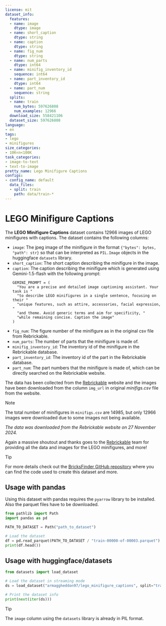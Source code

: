 ```yaml
---
license: mit
dataset_info:
  features:
  - name: image
    dtype: image
  - name: short_caption
    dtype: string
  - name: caption
    dtype: string
  - name: fig_num
    dtype: string
  - name: num_parts
    dtype: int64
  - name: minifig_inventory_id
    sequence: int64
  - name: part_inventory_id
    dtype: int64
  - name: part_num
    sequence: string
  splits:
  - name: train
    num_bytes: 597626808
    num_examples: 12966
  download_size: 558421106
  dataset_size: 597626808
language:
- en
tags:
- lego
- minifigures
size_categories:
- 10K<n<100K
task_categories:
- image-to-text
- text-to-image
pretty_name: Lego Minifigure Captions
configs:
- config_name: default
  data_files:
  - split: train
    path: data/train-*
---
```


# LEGO Minifigure Captions

The **LEGO Minifigure Captions** dataset contains 12966 images of LEGO minifigures with captions. The dataset contains the following columns:
- `image`: The jpeg image of the minifigure in the format `{"bytes": bytes, "path": str}` so that can be interpreted as `PIL.Image` objects in the huggingface `datasets` library.
- `short_caption`: The short caption describing the minifigure in the image.
- `caption`: The caption describing the minifigure which is generated using Gemini-1.5-flash with the following prompt:
    ```python3
    GEMINI_PROMPT = (
      "You are a precise and detailed image captioning assistant. Your task is "
      "to describe LEGO minifigures in a single sentence, focusing on their "
      "unique features, such as attire, accessories, facial expression, "
      "and theme. Avoid generic terms and aim for specificity, "
      "while remaining concise. Caption the image"
    )
    ```
- `fig_num`: The figure number of the minifigure as in the original csv file from Rebrickable.
- `num_parts`: The number of parts that the minifigure is made of.
- `minifig_inventory_id`: The inventory id of the minifigure in the Rebrickable database.
- `part_inventory_id`: The inventory id of the part in the Rebrickable database.
- `part_num`: The part numbers that the minifigure is made of, which can be directly searched on the Rebrickable website.

The data has been collected from the [Rebrickable](https://rebrickable.com/downloads/) website and the images have been downloaded from the column `img_url` in original *minifigs.csv* file from the website. 

> [!NOTE]
> The total number of minifigures in `minifigs.csv` are 14985, but only 12966 images were downloaded due to some images not being available.

*The data was downloaded from the Rebrickable website on 27 November 2024.*


Again a massive shoutout and thanks goes to the [Rebrickable](https://rebrickable.com/) team for providing all the data and images for the LEGO minifigures, and more!

> [!TIP]
> For more details check out the [BricksFinder GitHub repository](https://github.com/Armaggheddon/BricksFinder) where you can find the code used to create this dataset and more.

## Usage with pandas
Using this dataset with pandas requires the `pyarrow` library to be installed. Also the parquet files have to be downloaded.
```python
from pathlib import Path
import pandas as pd

PATH_TO_DATASET = Path("path_to_dataset")

# Load the dataset
df = pd.read_parquet(PATH_TO_DATASET / "train-00000-of-00003.parquet")
print(df.head())
```

## Usage with huggingface/datasets
```python
from datasets import load_dataset

# Load the dataset in streaming mode
ds = load_dataset("armaggheddon97/lego_minifigure_captions", split="train", streaming=True)

# Print the dataset info
print(next(iter(ds)))
```
> [!TIP]
> The `image` column using the `datasets` library is already in PIL format.